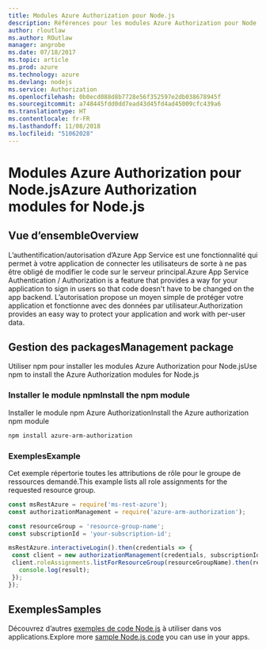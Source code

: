 ```yaml
---
title: Modules Azure Authorization pour Node.js
description: Références pour les modules Azure Authorization pour Node.js
author: rloutlaw
ms.author: ROutlaw
manager: angrobe
ms.date: 07/18/2017
ms.topic: article
ms.prod: azure
ms.technology: azure
ms.devlang: nodejs
ms.service: Authorization
ms.openlocfilehash: 0b0ecd088d8b7728e56f352597e2db038678945f
ms.sourcegitcommit: a748445fdd0dd7ead43d45fd4ad45009cfc439a6
ms.translationtype: HT
ms.contentlocale: fr-FR
ms.lasthandoff: 11/08/2018
ms.locfileid: "51062028"
---
```

# <a name="azure-authorization-modules-for-nodejs"></a><span data-ttu-id="c5140-103">Modules Azure Authorization pour Node.js</span><span class="sxs-lookup"><span data-stu-id="c5140-103">Azure Authorization modules for Node.js</span></span>

## <a name="overview"></a><span data-ttu-id="c5140-104">Vue d’ensemble</span><span class="sxs-lookup"><span data-stu-id="c5140-104">Overview</span></span>

<span data-ttu-id="c5140-105">L’authentification/autorisation d’Azure App Service est une fonctionnalité qui permet à votre application de connecter les utilisateurs de sorte à ne pas être obligé de modifier le code sur le serveur principal.</span><span class="sxs-lookup"><span data-stu-id="c5140-105">Azure App Service Authentication / Authorization is a feature that provides a way for your application to sign in users so that code doesn't have to be changed on the app backend.</span></span> <span data-ttu-id="c5140-106">L’autorisation propose un moyen simple de protéger votre application et fonctionne avec des données par utilisateur.</span><span class="sxs-lookup"><span data-stu-id="c5140-106">Authorization provides an easy way to protect your application and work with per-user data.</span></span>

## <a name="management-package"></a><span data-ttu-id="c5140-107">Gestion des packages</span><span class="sxs-lookup"><span data-stu-id="c5140-107">Management package</span></span>

<span data-ttu-id="c5140-108">Utiliser npm pour installer les modules Azure Authorization pour Node.js</span><span class="sxs-lookup"><span data-stu-id="c5140-108">Use npm to install the Azure Authorization modules for Node.js</span></span>

### <a name="install-the-npm-module"></a><span data-ttu-id="c5140-109">Installer le module npm</span><span class="sxs-lookup"><span data-stu-id="c5140-109">Install the npm module</span></span>

<span data-ttu-id="c5140-110">Installer le module npm Azure Authorization</span><span class="sxs-lookup"><span data-stu-id="c5140-110">Install the Azure authorization npm module</span></span>

```bash
npm install azure-arm-authorization
```

### <a name="example"></a><span data-ttu-id="c5140-111">Exemples</span><span class="sxs-lookup"><span data-stu-id="c5140-111">Example</span></span>

<span data-ttu-id="c5140-112">Cet exemple répertorie toutes les attributions de rôle pour le groupe de ressources demandé.</span><span class="sxs-lookup"><span data-stu-id="c5140-112">This example lists all role assignments for the requested resource group.</span></span>

```javascript
const msRestAzure = require('ms-rest-azure');
const authorizationManagement = require('azure-arm-authorization');

const resourceGroup = 'resource-group-name';
const subscriptionId = 'your-subscription-id';

msRestAzure.interactiveLogin().then(credentials => {
 const client = new authorizationManagement(credentials, subscriptionId);
 client.roleAssignments.listForResourceGroup(resourceGroupName).then(result => {
   console.log(result);
 });
});
```

## <a name="samples"></a><span data-ttu-id="c5140-113">Exemples</span><span class="sxs-lookup"><span data-stu-id="c5140-113">Samples</span></span>

<span data-ttu-id="c5140-114">Découvrez d’autres [exemples de code Node.js](https://azure.microsoft.com/resources/samples/?platform=nodejs) à utiliser dans vos applications.</span><span class="sxs-lookup"><span data-stu-id="c5140-114">Explore more [sample Node.js code](https://azure.microsoft.com/resources/samples/?platform=nodejs) you can use in your apps.</span></span>
